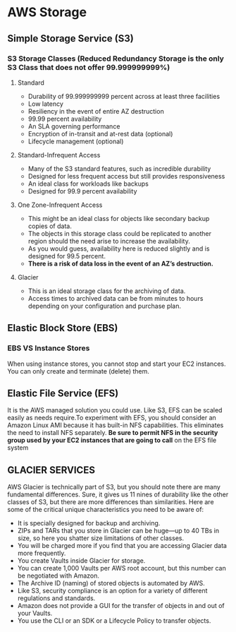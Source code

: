 # AWS Storage

## Simple Storage Service (S3)

### S3 Storage Classes (Reduced Redundancy Storage is the only S3 Class that does not offer 99.999999999%)

1. Standard

   - Durability of 99.999999999 percent across at least three facilities
   - Low latency
   - Resiliency in the event of entire AZ destruction
   - 99.99 percent availability
   - An SLA governing performance
   - Encryption of in-transit and at-rest data (optional)
   - Lifecycle management (optional)

2. Standard-Infrequent Access

   - Many of the S3 standard features, such as incredible durability
   - Designed for less frequent access but still provides responsiveness
   - An ideal class for workloads like backups
   - Designed for 99.9 percent availability

3. One Zone-Infrequent Access

   - This might be an ideal class for objects like secondary backup copies of data.
   - The objects in this storage class could be replicated to another region should the need arise to increase the availability.
   - As you would guess, availability here is reduced slightly and is designed for 99.5 percent.
   - **There is a risk of data loss in the event of an AZ’s destruction.**

4. Glacier

   - This is an ideal storage class for the archiving of data.
   - Access times to archived data can be from minutes to hours depending on your configuration and purchase plan.

## Elastic Block Store (EBS)

### EBS VS Instance Stores

When using instance stores, you cannot stop and start your EC2 instances. You can only create and terminate (delete) them.

## Elastic File Service (EFS)

It is the AWS managed solution you could use. Like S3, EFS can be scaled easily as needs require.To experiment with EFS, you should consider an Amazon Linux AMI because it has built-in NFS capabilities. This eliminates the need to install NFS separately. **Be sure to permit NFS in the security group used by your EC2 instances that are going to call** on the EFS file system

## GLACIER SERVICES

AWS Glacier is technically part of S3, but you should note there are many fundamental differences. Sure, it gives us 11 nines of durability like the other classes of S3, but there are more differences than similarities. Here are some of the critical unique characteristics you need to be aware of:

- It is specially designed for backup and archiving.
- ZIPs and TARs that you store in Glacier can be huge—up to 40 TBs in size, so here you shatter size limitations of other classes.
- You will be charged more if you find that you are accessing Glacier data more frequently.
- You create Vaults inside Glacier for storage.
- You can create 1,000 Vaults per AWS root account, but this number can be negotiated with Amazon.
- The Archive ID (naming) of stored objects is automated by AWS.
- Like S3, security compliance is an option for a variety of different regulations and standards.
- Amazon does not provide a GUI for the transfer of objects in and out of your Vaults.
- You use the CLI or an SDK or a Lifecycle Policy to transfer objects.
